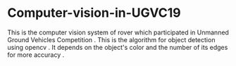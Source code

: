 # Computer-vision-in-UGVC19
This is the computer vision system of rover which participated in  Unmanned Ground Vehicles Competition . This is the algorithm for object detection using opencv . It depends on the object's color and the number of its edges for more accuracy .
